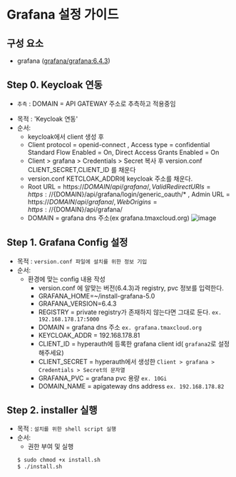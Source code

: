
# Grafana 설정 가이드

## 구성 요소
* grafana ([grafana/grafana:6.4.3](https://grafana.com/grafana/download))

## Step 0. Keycloak 연동
- `추측` : DOMAIN = API GATEWAY 주소로 추측하고 적용중임
* 목적 : 'Keycloak 연동'
* 순서: 
	* keycloak에서 client 생성 후
	* Client protocol = openid-connect , Access type = confidential Standard Flow Enabled = On, Direct Access Grants Enabled = On
	* Client > grafana > Credentials > Secret 복사 후 version.conf CLIENT_SECRET,CLIENT_ID 를 채운다
	* version.conf KETCLOAK_ADDR에  keycloak 주소를 채운다.
	* Root URL = https://${DOMAIN}/api/grafana/, Valid Redirect URIs = https://${DOMAIN}/api/grafana/login/generic_oauth/* , Admin URL = https://${DOMAIN}/api/grafana/, Web Origins = https://${DOMAIN}/api/grafana/ 
	* DOMAIN = grafana dns 주소(ex grafana.tmaxcloud.org)
![image](https://user-images.githubusercontent.com/66110096/118447268-8a7f3000-b72b-11eb-9bdd-01d4252427c6.png)

## Step 1. Grafana Config 설정

* 목적 : `version.conf 파일에 설치를 위한 정보 기입`
* 순서: 
	* 환경에 맞는 config 내용 작성
		* version.conf 에 알맞는 버전(6.4.3)과 registry, pvc  정보를 입력한다.
		* GRAFANA_HOME=~/install-grafana-5.0
		* GRAFANA_VERSION=6.4.3
		* REGISTRY = private registry가 존재하지 않는다면 그대로 둔다. `ex. 192.168.178.17:5000`
		* DOMAIN = grafana dns 주소 `ex. grafana.tmaxcloud.org`
		* KEYCLOAK_ADDR = 192.168.178.81
		* CLIENT_ID = hyperauth에 등록한 grafana client id( `grafana2`로 설정해주세요)
		* CLIENT_SECRET = hyperauth에서 생성한 `Client > grafana > Credentials > Secret의 문자열`
		* GRAFANA_PVC = grafana pvc 용량 `ex. 10Gi`
		* DOMAIN_NAME = apigateway dns address `ex. 192.168.178.82`
	

## Step 2. installer 실행
* 목적 : `설치를 위한 shell script 실행`
* 순서: 
	* 권한 부여 및 실행
	``` bash
	$ sudo chmod +x install.sh
	$ ./install.sh
	```
